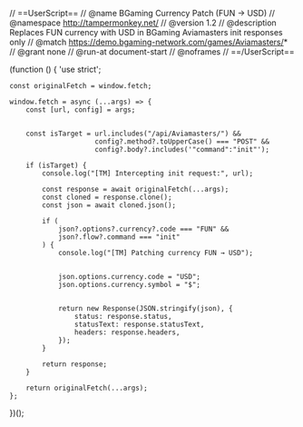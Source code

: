 // ==UserScript==
// @name         BGaming Currency Patch (FUN → USD)
// @namespace    http://tampermonkey.net/
// @version      1.2
// @description  Replaces FUN currency with USD in BGaming Aviamasters init responses only
// @match        https://demo.bgaming-network.com/games/Aviamasters/*
// @grant        none
// @run-at       document-start
// @noframes
// ==/UserScript==

(function () {
    'use strict';

  
    const originalFetch = window.fetch;

    window.fetch = async (...args) => {
        const [url, config] = args;

   
        const isTarget = url.includes("/api/Aviamasters/") &&
                         config?.method?.toUpperCase() === "POST" &&
                         config?.body?.includes('"command":"init"');

        if (isTarget) {
            console.log("[TM] Intercepting init request:", url);

            const response = await originalFetch(...args);
            const cloned = response.clone();
            const json = await cloned.json();

            if (
                json?.options?.currency?.code === "FUN" &&
                json?.flow?.command === "init"
            ) {
                console.log("[TM] Patching currency FUN → USD");

 
                json.options.currency.code = "USD";
                json.options.currency.symbol = "$";

 
                return new Response(JSON.stringify(json), {
                    status: response.status,
                    statusText: response.statusText,
                    headers: response.headers,
                });
            }

            return response;
        }

        return originalFetch(...args);
    };
})();

